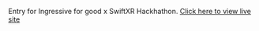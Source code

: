 Entry for Ingressive for good x SwiftXR Hackhathon. [Click here to view live site](https://ideafundr-seven.vercel.app)
